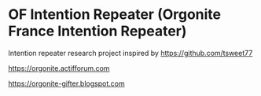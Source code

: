 # OF Intention Repeater (Orgonite France Intention Repeater)
Intention repeater research project inspired by https://github.com/tsweet77

https://orgonite.actifforum.com

https://orgonite-gifter.blogspot.com
